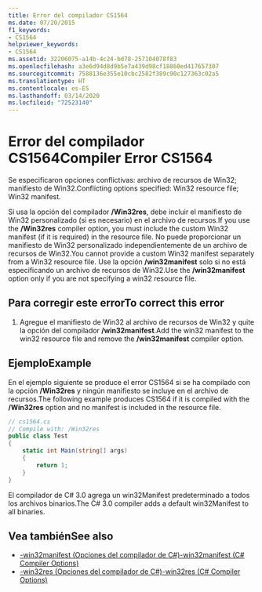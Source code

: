 ```yaml
---
title: Error del compilador CS1564
ms.date: 07/20/2015
f1_keywords:
- CS1564
helpviewer_keywords:
- CS1564
ms.assetid: 32206075-a14b-4c24-bd78-257104078f83
ms.openlocfilehash: a3e6d94d8d9b5e7a439d98cf18860ed417657307
ms.sourcegitcommit: 7588136e355e10cbc2582f389c90c127363c02a5
ms.translationtype: HT
ms.contentlocale: es-ES
ms.lasthandoff: 03/14/2020
ms.locfileid: "72523140"
---
```

# <a name="compiler-error-cs1564"></a><span data-ttu-id="49a52-102">Error del compilador CS1564</span><span class="sxs-lookup"><span data-stu-id="49a52-102">Compiler Error CS1564</span></span>
<span data-ttu-id="49a52-103">Se especificaron opciones conflictivas: archivo de recursos de Win32; manifiesto de Win32.</span><span class="sxs-lookup"><span data-stu-id="49a52-103">Conflicting options specified: Win32 resource file; Win32 manifest.</span></span>  
  
 <span data-ttu-id="49a52-104">Si usa la opción del compilador **/Win32res**, debe incluir el manifiesto de Win32 personalizado (si es necesario) en el archivo de recursos.</span><span class="sxs-lookup"><span data-stu-id="49a52-104">If you use the **/Win32res** compiler option, you must include the custom Win32 manifest (if it is required) in the resource file.</span></span> <span data-ttu-id="49a52-105">No puede proporcionar un manifiesto de Win32 personalizado independientemente de un archivo de recursos de Win32.</span><span class="sxs-lookup"><span data-stu-id="49a52-105">You cannot provide a custom Win32 manifest separately from a Win32 resource file.</span></span> <span data-ttu-id="49a52-106">Use la opción **/win32manifest** solo si no está especificando un archivo de recursos de Win32.</span><span class="sxs-lookup"><span data-stu-id="49a52-106">Use the **/win32manifest** option only if you are not specifying a win32 resource file.</span></span>  
  
## <a name="to-correct-this-error"></a><span data-ttu-id="49a52-107">Para corregir este error</span><span class="sxs-lookup"><span data-stu-id="49a52-107">To correct this error</span></span>  
  
1. <span data-ttu-id="49a52-108">Agregue el manifiesto de Win32 al archivo de recursos de Win32 y quite la opción del compilador **/win32manifest**.</span><span class="sxs-lookup"><span data-stu-id="49a52-108">Add the win32 manifest to the win32 resource file and remove the **/win32manifest** compiler option.</span></span>  
  
## <a name="example"></a><span data-ttu-id="49a52-109">Ejemplo</span><span class="sxs-lookup"><span data-stu-id="49a52-109">Example</span></span>  
 <span data-ttu-id="49a52-110">En el ejemplo siguiente se produce el error CS1564 si se ha compilado con la opción **/Win32res** y ningún manifiesto se incluye en el archivo de recursos.</span><span class="sxs-lookup"><span data-stu-id="49a52-110">The following example produces CS1564 if it is compiled with the **/Win32res** option and no manifest is included in the resource file.</span></span>  
  
```csharp  
// cs1564.cs  
// Compile with: /Win32res  
public class Test  
{  
    static int Main(string[] args)  
    {  
        return 1;  
    }  
}  
```  
  
 <span data-ttu-id="49a52-111">El compilador de C# 3.0 agrega un win32Manifest predeterminado a todos los archivos binarios.</span><span class="sxs-lookup"><span data-stu-id="49a52-111">The C# 3.0 compiler adds a default win32Manifest to all binaries.</span></span>  
  
## <a name="see-also"></a><span data-ttu-id="49a52-112">Vea también</span><span class="sxs-lookup"><span data-stu-id="49a52-112">See also</span></span>

- [<span data-ttu-id="49a52-113">-win32manifest (Opciones del compilador de C#)</span><span class="sxs-lookup"><span data-stu-id="49a52-113">-win32manifest (C# Compiler Options)</span></span>](../compiler-options/win32manifest-compiler-option.md)
- [<span data-ttu-id="49a52-114">-win32res (Opciones del compilador de C#)</span><span class="sxs-lookup"><span data-stu-id="49a52-114">-win32res (C# Compiler Options)</span></span>](../compiler-options/win32res-compiler-option.md)
